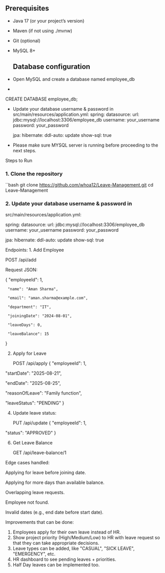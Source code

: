 ## Prerequisites
- Java 17 (or your project’s version)
- Maven (if not using ./mvnw)
- Git (optional)
- MySQL 8+

  ## Database configuration
  
 - Open MySQL and create a database named employee_db
 - 
 CREATE DATABASE employee_db;

 - Update your database username & password in
  src/main/resources/application.yml:
  spring:
    datasource:
      url: jdbc:mysql://localhost:3306/employee_db
      username: your_username
      password: your_password

    jpa:
      hibernate:
        ddl-auto: update
      show-sql: true
 - Please make sure MYSQL server is running before proceeding to the next steps.



 Steps to Run

### 1. Clone the repository
``bash
git clone https://github.com/whoa12/Leave-Management.git
cd Leave-Management

### 2.   Update your database username & password in

  src/main/resources/application.yml:
  
spring:
  datasource:
    url: jdbc:mysql://localhost:3306/employee_db
    username: your_username
    password: your_password

  jpa:
    hibernate:
      ddl-auto: update
    show-sql: true


Endpoints:
1️. Add Employee

   POST /api/add
   
   Request JSON:

   {
     "employeeId": 1,
     
     "name": "Aman Sharma",
     
     "email": "aman.sharma@example.com",
     
     "department": "IT",
     
     "joiningDate": "2024-08-01",
     
     "leaveDays": 0,
     
     "leaveBalance": 15
     
   }

2. Apply for Leave

   POST /api/apply
{
  "employeeId": 1,

  "startDate": "2025-08-21",
  
  "endDate": "2025-08-25",
  
  "reasonOfLeave": "Family function",
  
  "leaveStatus": "PENDING"
}

4. Update leave status:

   PUT /api/update
{
  "employeeId": 1,

  "status": "APPROVED"
}

6. Get Leave Balance

   GET /api/leave-balance/1

Edge cases handled:

 Applying for leave before joining date.
 
 Applying for more days than available balance.
 
 Overlapping leave requests.
 
 Employee not found.
 
 Invalid dates (e.g., end date before start date).


Improvements that can be done:

1. Employees apply for their own leave instead of HR.
2. Show project priority (High/Medium/Low) to HR with leave request so that they can take appropriate decisions.
3. Leave types can be added, like "CASUAL", "SICK LEAVE", "EMERGENCY", etc.
4. HR dashboard to see pending leaves + priorities.
5. Half Day leaves can be implemented too.





